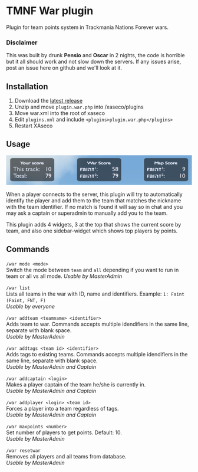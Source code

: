 # TMNF War plugin
Plugin for team points system in Trackmania Nations Forever wars. 

### Disclaimer
This was built by drunk **Pensio** and **Oscar** in 2 nights, the code is horrible but it all should work and not slow down the servers. If any issues arise, post an issue here on github and we'll look at it.

## Installation
1. Download the [latest release](https://github.com/rosen91/tmnf-war-plugin/archive/refs/heads/master.zip)
2. Unzip and move `plugin.war.php` into /xaseco/plugins
3. Move war.xml into the root of xaseco
4. Edit `plugins.xml` and include `<plugins>plugin.war.php</plugins>`
5. Restart XAseco

## Usage
![Plugin](https://raw.githubusercontent.com/rosen91/tmnf-war-plugin/master/faintwar.png)

When a player connects to the server, this plugin will try to automatically identify the player and add them to the team that matches the nickname with the team identifier. If no match is found it will say so in chat and you may ask a captain or superadmin to manually add you to the team. 

This plugin adds 4 widgets, 3 at the top that shows the current score by team, and also one sidebar-widget which shows top players by points.

## Commands
```/war mode <mode>```  
Switch the mode between `team` and `all` depending if you want to run in team or all vs all mode. 
*Usable by MasterAdmin*

```/war list```  
Lists all teams in the war with ID, name and identifiers. Example: `1: Faint (Faint, FNT, F)`  
*Usable by everyone*

```/war addteam <teamname> <identifier>```  
Adds team to war. Commands accepts multiple idendifiers in the same line, separate with blank space.  
*Usable by MasterAdmin*

```/war addtags <team id> <identifier>```  
Adds tags to existing teams. Commands accepts multiple idendifiers in the same line, separate with blank space.  
*Usable by MasterAdmin and Captain*

```/war addcaptain <login>```  
Makes a player captain of the team he/she is currently in.  
*Usable by MasterAdmin and Captain*

```/war addplayer <login> <team id>```  
Forces a player into a team regardless of tags.  
*Usable by MasterAdmin and Captain*

```/war maxpoints <number>```  
Set number of players to get points. Default: 10.  
*Usable by MasterAdmin*

```/war resetwar```  
Removes all players and all teams from database.  
*Usable by MasterAdmin*

